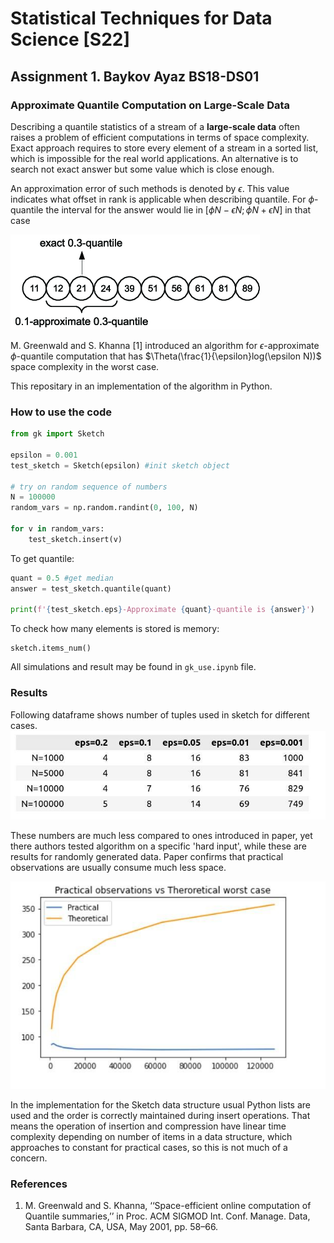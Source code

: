 # Statistical Techniques for Data Science [S22]
## Assignment 1. Baykov Ayaz BS18-DS01

### Approximate Quantile Computation on Large-Scale Data

Describing a quantile statistics of a stream of a **large-scale data** often raises a problem of efficient computations in terms of space complexity. Exact approach requires to store every element of a stream in a sorted list, which is impossible for the real world applications. An alternative is to search not exact answer but some value which is close enough.

An approximation error of such methods is denoted by $\epsilon$. This value indicates what offset in rank is applicable when describing quantile. For $\phi$-quantile the interval for the answer would lie in $[\phi N-\epsilon N;\phi N+\epsilon N]$ in that case

![image](figures/quantile.png)

M. Greenwald and S. Khanna [1] introduced an algorithm for $\epsilon$-approximate $\phi$-quantile computation that has $\Theta(\frac{1}{\epsilon}log(\epsilon N))$ space complexity in the worst case.

This repositary in an implementation of the algorithm in Python.

### How to use the code

```python
from gk import Sketch

epsilon = 0.001
test_sketch = Sketch(epsilon) #init sketch object

# try on random sequence of numbers
N = 100000
random_vars = np.random.randint(0, 100, N)

for v in random_vars:
    test_sketch.insert(v)
```

To get quantile:
```python
quant = 0.5 #get median
answer = test_sketch.quantile(quant)

print(f'{test_sketch.eps}-Approximate {quant}-quantile is {answer}')
```
To check how many elements is stored is memory:

```
sketch.items_num()
```

All simulations and result may be found in `gk_use.ipynb` file.

### Results
Following dataframe shows number of tuples used in sketch for different cases.
![](figures/dataframe.jpg)

These numbers are much less compared to ones introduced in paper, yet there authors tested algorithm on a specific 'hard input', while these are results for randomly generated data. Paper confirms that practical observations are usually consume much less space.

![](figures/graph1.jpg)

In the implementation for the Sketch data structure usual Python lists are used and the order is correctly maintained during insert operations. That means the operation of insertion and compression have linear time complexity depending on number of items in a data structure, which approaches to constant for practical cases, so this is not much of a concern.


### References
1. M. Greenwald and S. Khanna, ‘‘Space-efficient online computation of
Quantile summaries,’’ in Proc. ACM SIGMOD Int. Conf. Manage. Data,
Santa Barbara, CA, USA, May 2001, pp. 58–66.

